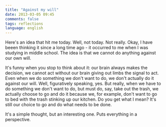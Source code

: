 ```yaml
---
title: "Against my will"
date: 2013-03-05 09:45
comments: false
tags: reflections
language: english
---
```


Here's an idea that hit me today. Well, not today. Not really. Okay, I have beeen thinking it since a long time ago - it occurred to me when I was studying in middle school. The idea is that we cannot do anything against our own will.

It's funny when you stop to think about it: our brain always makes the decision, we cannot act without our brain giving out limbs the signal to act. Even when we do something we don't want to do, we don't actually do it against our will. Well, figuratively speaking, yes. But really, when we have to do something we don't want to do, but must do, say, take out the trash, we actually choose to go and do it because we, for example, don't want to go to bed with the trash stinking up our kitchen. Do you get what I mean? It's still our choice to go and do what needs to be done.

It's a simple thought, but an interesting one. Puts everything in a perspective.
